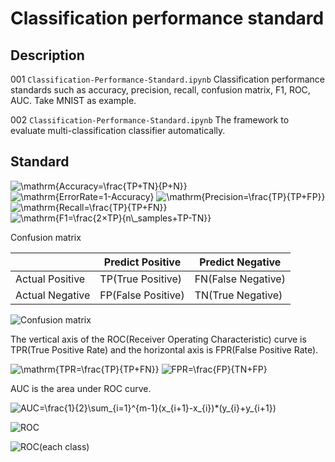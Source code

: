 # Classification performance standard

## Description

001 `Classification-Performance-Standard.ipynb` Classification performance standards such as accuracy, precision, recall, confusion matrix, F1, ROC, AUC. Take MNIST as example.

002 `Classification-Performance-Standard.ipynb` The framework to evaluate multi-classification classifier automatically.

## Standard

<img src="https://latex.codecogs.com/gif.latex?\mathrm{Accuracy=\frac{TP&plus;TN}{P&plus;N}}" title="\mathrm{Accuracy=\frac{TP+TN}{P+N}}" />

<img src="https://latex.codecogs.com/gif.latex?\mathrm{ErrorRate=1-Accuracy}" title="\mathrm{ErrorRate=1-Accuracy}" />

<img src="https://latex.codecogs.com/gif.latex?\mathrm{Precision=\frac{TP}{TP&plus;FP}}" title="\mathrm{Precision=\frac{TP}{TP+FP}}" />

<img src="https://latex.codecogs.com/gif.latex?\mathrm{Recall=\frac{TP}{TP&plus;FN}}" title="\mathrm{Recall=\frac{TP}{TP+FN}}" />

<img src="https://latex.codecogs.com/gif.latex?\mathrm{F1=\frac{2×TP}{n\_samples&plus;TP-TN}}" title="\mathrm{F1=\frac{2×TP}{n\_samples+TP-TN}}" />

Confusion matrix

||Predict Positive | Predict Negative |
|--|--|--|
|Actual Positive | TP(True Positive) | FN(False Negative)|
|Actual Negative|FP(False Positive)|TN(True Negative)|

![Confusion matrix](https://github.com/vba34520/Classification-Performance-Standard/blob/master/picture/Confusion%20matrix.png)

The vertical axis of the ROC(Receiver Operating Characteristic) curve is TPR(True Positive Rate) and the horizontal axis is FPR(False Positive Rate).

<img src="https://latex.codecogs.com/gif.latex?\mathrm{TPR=\frac{TP}{TP&plus;FN}}" title="\mathrm{TPR=\frac{TP}{TP+FN}}" />

<img src="https://latex.codecogs.com/png.latex?\mathrm{FPR=\frac{FP}{TN&plus;FP}}" title="FPR=\frac{FP}{TN+FP}" />

AUC is the area under ROC curve.

<img src="https://latex.codecogs.com/png.latex?\mathrm{AUC}=\frac{1}{2}\sum_{i=1}^{m-1}(x_{i&plus;1}-x_{i})*(y_{i}&plus;y_{i&plus;1})" title="AUC=\frac{1}{2}\sum_{i=1}^{m-1}(x_{i+1}-x_{i})*(y_{i}+y_{i+1})" />

![ROC](https://github.com/vba34520/Classification-Performance-Standard/blob/master/picture/ROC.png)

![ROC(each class)](https://github.com/vba34520/Classification-Performance-Standard/blob/master/picture/ROC(each%20class).png)
